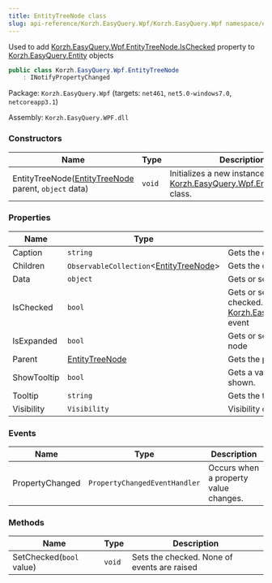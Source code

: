 ```yaml
---
title: EntityTreeNode class
slug: api-reference/Korzh.EasyQuery.Wpf/Korzh.EasyQuery.Wpf namespace/entitytreenode-class
---
```



Used to add [Korzh.EasyQuery.Wpf.EntityTreeNode.IsChecked](/api-reference/korzh-easyquery-wpf/korzh-easyquery-wpf-namespace/entitytreenode-class) property to [Korzh.EasyQuery.Entity](/api-reference/korzh-easyquery/korzh-easyquery-namespace/entity-class) objects
```csharp
public class Korzh.EasyQuery.Wpf.EntityTreeNode
    : INotifyPropertyChanged

```
Package: `Korzh.EasyQuery.Wpf` (targets: `net461`, `net5.0-windows7.0`, `netcoreapp3.1`)

Assembly: `Korzh.EasyQuery.WPF.dll`

### Constructors

| Name | Type | Description | 
| --- | --- | --- | 
| EntityTreeNode([EntityTreeNode](/api-reference/korzh-easyquery-wpf/korzh-easyquery-wpf-namespace/entitytreenode-class) parent, `object` data) | `void` | Initializes a new instance of the [Korzh.EasyQuery.Wpf.EntityTreeNode](/api-reference/korzh-easyquery-wpf/korzh-easyquery-wpf-namespace/entitytreenode-class) class. | 


### Properties

| Name | Type | Description | 
| --- | --- | --- | 
| Caption | `string` | Gets the caption of this entity. | 
| Children | `ObservableCollection`&lt;[EntityTreeNode](/api-reference/korzh-easyquery-wpf/korzh-easyquery-wpf-namespace/entitytreenode-class)&gt; | Gets the children. | 
| Data | `object` | Gets or sets the data associated with this entity; | 
| IsChecked | `bool` | Gets or sets a value indicating whether this instance is checked. Raises [Korzh.EasyQuery.Wpf.EntityTreeNode.PropertyChanged](/api-reference/korzh-easyquery-wpf/korzh-easyquery-wpf-namespace/entitytreenode-class) event | 
| IsExpanded | `bool` | Gets or sets expanded state of associated treeview node | 
| Parent | [EntityTreeNode](/api-reference/korzh-easyquery-wpf/korzh-easyquery-wpf-namespace/entitytreenode-class) | Gets the parent. | 
| ShowTooltip | `bool` | Gets a value indicating whether the tooltip should be shown. | 
| Tooltip | `string` | Gets the tooltip. | 
| Visibility | `Visibility` | Visibility of the check entity | 


### Events

| Name | Type | Description | 
| --- | --- | --- | 
| PropertyChanged | `PropertyChangedEventHandler` | Occurs when a property value changes. | 


### Methods

| Name | Type | Description | 
| --- | --- | --- | 
| SetChecked(`bool` value) | `void` | Sets the checked. None of events are raised |